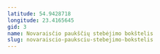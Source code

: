 ```yaml
---
latitude: 54.9428718
longitude: 23.4165645
gid: 3
name: Novaraisčio paukščių stebėjimo bokštelis
slug: novaraiscio-pauksciu-stebejimo-bokstelis
---
```


